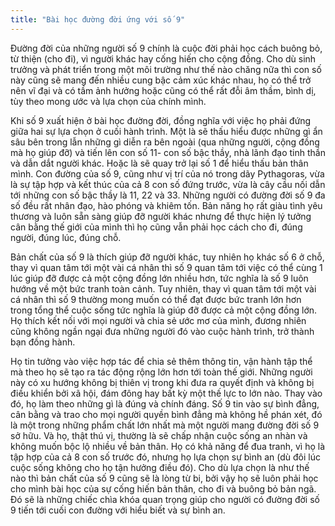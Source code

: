 ```yaml
---
title: "Bài học đường đời ứng với số 9"
---
```

Đường đời của những người số 9 chính là cuộc đời phải học cách buông bỏ, từ thiện (cho đi), vì người khác hay cống hiến cho cộng đồng. Cho dù sinh trưởng và phát triển trong một môi trường như thế nào chăng nữa thì con số này cũng sẽ mang đến nhiều cung bậc cảm xúc khác nhau, họ có thể trở nên vĩ đại và có tầm ảnh hưởng hoặc cũng có thể rất đỗi âm thầm, bình dị, tùy theo mong ước và lựa chọn của chính mình. 

Khi số 9 xuất hiện ở bài học đường đời, đồng nghĩa với việc họ phải đứng giữa hai sự lựa chọn ở cuối hành trình. Một là sẽ thấu hiểu được những gì ẩn sâu bên trong lẫn những gì diễn ra bên ngoài (qua những người, cộng đồng mà họ giúp đỡ) và tiến lên con số 11- con số bậc thầy, nhà lãnh đạo tinh thần và dẫn dắt người khác. Hoặc là sẽ quay trở lại số 1 để hiểu thấu bản thân mình. 
Con đường của số 9, cũng như vị trí của nó trong dãy Pythagoras, vừa là sự tập hợp và kết thúc của cả 8 con số đứng trước, vừa là cây cầu nối dẫn tới những con số bậc thầy là 11, 22 và 33. Những người có đường đời số 9 đa số đều rất nhân đạo, hào phóng và khiêm tốn. Bản năng họ rất giàu tình yêu thương và luôn sẵn sàng giúp đỡ người khác nhưng để thực hiện lý tưởng cân bằng thế giới của mình thì họ cũng vẫn phải học cách cho đi, đúng người, đúng lúc, đúng chỗ. 

Bản chất của số 9 là thích giúp đỡ người khác, tuy nhiên họ khác số 6 ở chỗ, thay vì quan tâm tới một vài cá nhân thì số 9 quan tâm tới việc có thể cùng 1 lúc giúp đỡ được cả một cộng đồng lớn nhiều hơn, tức nghĩa là số 9 luôn hướng về một bức tranh toàn cảnh. Tuy nhiên, thay vì quan tâm tới một vài cá nhân thì số 9 thường mong muốn có thể đạt được bức tranh lớn hơn trong tổng thể cuộc sống tức nghĩa là giúp đỡ được cả một cộng đồng lớn. Họ thích kết nối với mọi người và chia sẻ ước mơ của mình, đương nhiên cũng không ngần ngại đưa những người đó vào cuộc hành trình, trở thành bạn đồng hành. 

Họ tin tưởng vào việc hợp tác để chia sẻ thêm thông tin, vận hành tập thể mà theo họ sẽ tạo ra tác động rộng lớn hơn tới toàn thế giới. Những người này có xu hướng không bị thiên vị trong khi đưa ra quyết định và không bị điều khiển bởi xã hội, đám đông hay bất kỳ một thế lực to lớn nào. Thay vào đó, họ làm theo những gì là đúng và chính đáng. Số 9 tin vào sự bình đẳng, cân bằng và trao cho mọi người quyền bình đẳng mà không hề phán xét, đó là một trong những phẩm chất lớn nhất mà một người mang đường đời số 9 sở hữu. Và họ, thật thú vị, thường là sẽ chấp nhận cuộc sống an nhàn và không muốn bộc lộ nhiều về bản thân. Họ có khả năng để đua tranh, vì họ là tập hợp của cả 8 con số trước đó, nhưng họ lựa chọn sự bình an (dù đôi lúc cuộc sống không cho họ tận hưởng điều đó). Cho dù lựa chọn là như thế nào thì bản chất của số 9 cũng sẽ là lòng từ bi, bởi vậy họ sẽ luôn phải học cho mình bài học của sự cống hiến bản thân, cho đi và buông bỏ bản ngã. Đó sẽ là những chiếc chìa khóa quan trọng giúp cho người có đường đời số 9 tiến tới cuối con đường với hiểu biết và sự bình an.
